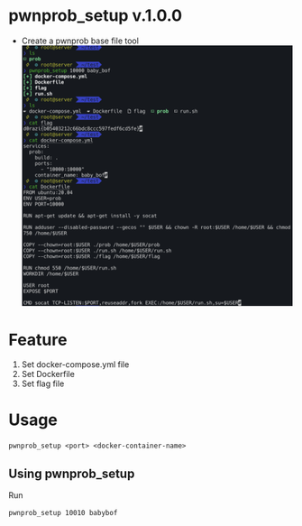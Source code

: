 # pwnprob_setup v.1.0.0
- Create a pwnprob base file tool
![preview](images/preview.png)

# Feature
1. Set docker-compose.yml file
2. Set Dockerfile
3. Set flag file

# Usage
`pwnprob_setup <port> <docker-container-name>`

## Using pwnprob_setup
Run
```bash
pwnprob_setup 10010 babybof
```
